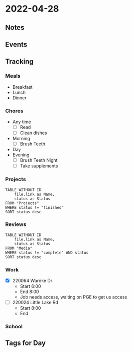# 2022-04-28
## Notes

## Events

## Tracking
### Meals
- Breakfast
- Lunch
- Dinner

### Chores
- Any time
	- [ ] Read
	- [ ] Clean dishes
- Morning
	- [ ] Brush Teeth
- Day
- Evening
	- [ ] Brush Teeth Night
	- [ ] Take supplements

### Projects
```dataview
TABLE WITHOUT ID
	file.link as Name,
	status as Status
FROM "Projects"
WHERE status != "finished"
SORT status desc
```

### Reviews
```dataview
TABLE WITHOUT ID
	file.link as Name,
	status as Status
FROM "Media"
WHERE status != "complete" AND status
SORT status desc
```

### Work
- [x] 220064 Warnke Dr
	- Start 6:00
	- End 8:00
	- Job needs access, waiting on PGE to get us access
- [ ] 220024 Little Lake Rd
	- Start 8:00
	- End 

### School

## Tags for Day